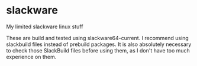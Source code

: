 slackware
=========

My limited slackware linux stuff

These are build and tested using slackware64-current.
I recommend using slackbuild files instead of prebuild packages. It is also absolutely necessary to check those SlackBuild files before using them, as I don't have too much experience on them.
